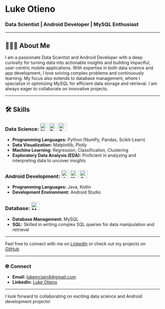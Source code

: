 # Luke Otieno

### Data Scientist | Android Developer | MySQL Enthusiast

---

## 🧑🏿‍💻 About Me

I am a passionate Data Scientist and Android Developer with a deep curiosity for turning data into actionable insights and building impactful, user-centric mobile applications. With expertise in both data science and app development, I love solving complex problems and continuously learning. My focus also extends to database management, where I specialize in optimizing MySQL for efficient data storage and retrieval. I am always eager to collaborate on innovative projects.

---

## 🛠 Skills

### Data Science:  <img src="https://cdn.jsdelivr.net/gh/devicons/devicon/icons/numpy/numpy-original.svg" alt="NumPy" width="26"/>  <img src="https://cdn.jsdelivr.net/gh/devicons/devicon/icons/pandas/pandas-original.svg" alt="Pandas" width="26"/>  <img src="https://scikit-learn.org/stable/_static/scikit-learn-logo-small.png" alt="Scikit-Learn" width="26"/>
- **Programming Languages:** Python (NumPy, Pandas, Scikit-Learn)
- **Data Visualization:** Matplotlib, Plotly
- **Machine Learning:** Regression, Classification, Clustering
- **Exploratory Data Analysis (EDA):** Proficient in analyzing and interpreting data to uncover insights


### Android Development: <img src="https://cdn.jsdelivr.net/gh/devicons/devicon/icons/java/java-original.svg" alt="Java" width="26"/>  <img src="https://cdn.jsdelivr.net/gh/devicons/devicon/icons/kotlin/kotlin-original.svg" alt="Kotlin" width="26"/>  <img src="https://cdn.jsdelivr.net/gh/devicons/devicon/icons/androidstudio/androidstudio-original.svg" alt="Android Studio" width="26"/>
- **Programming Languages:** Java, Kotlin
- **Development Environment:** Android Studio

### Database: <img src="https://cdn.jsdelivr.net/gh/devicons/devicon/icons/mysql/mysql-original.svg" alt="MySQL" width="27"/>
- **Database Management:** MySQL
- **SQL:** Skilled in writing complex SQL queries for data manipulation and retrieval

---

Feel free to connect with me on [LinkedIn](www.linkedin.com/in/luke-otieno-545847313) or check out my projects on [GitHub](https://github.com/AtRealMasterLuke)

---


### 🌐 Connect

- **Email:** lukemclain4@gmail.com
- **LinkedIn:** [Luke Otieno](https://www.linkedin.com/luke-otieno-545847313)

---

I look forward to collaborating on exciting data science and Android development projects!

